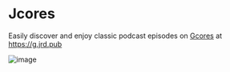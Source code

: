 # Jcores

Easily discover and enjoy classic podcast episodes on [Gcores](https://gcores.com) at https://g.jrd.pub

![image](https://github.com/user-attachments/assets/3acb9ecf-4f20-4132-a5d6-b1e9cf84c360)

